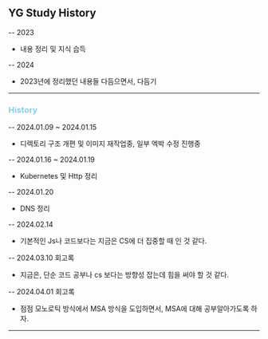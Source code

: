 
## YG Study History


-- 2023
- 내용 정리 및 지식 습득 

-- 2024
 - 2023년에 정리했던 내용들 다듬으면서, 다듬기




---


### <span style="color: skyblue;">History</span>


-- 2024.01.09 ~ 2024.01.15
- 디렉토리 구조 개편 및 이미지 재작업중, 일부 엑박 수정 진행중  

-- 2024.01.16 ~ 2024.01.19
- Kubernetes 및 Http 정리

-- 2024.01.20
- DNS 정리

-- 2024.02.14
- 기본적인 Js나 코드보다는 지금은 CS에 더 집중할 때 인 것 같다.

-- 2024.03.10 회고록
- 지금은, 단순 코드 공부나 cs 보다는 방향성 잡는데 힘을 써야 할 것 같다.

-- 2024.04.01 회고록
- 점점 모노로틱 방식에서 MSA 방식을 도입하면서, MSA에 대해 공부알아가도록 하자.


--- 